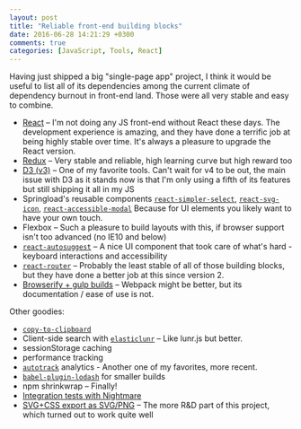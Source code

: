 ```yaml
---
layout: post
title: "Reliable front-end building blocks"
date: 2016-06-28 14:21:29 +0300
comments: true
categories: [JavaScript, Tools, React]
---
```


Having just shipped a big "single-page app" project, I think it would be useful to list all of its dependencies among the current climate of dependency burnout in front-end land. Those were all very stable and easy to combine.

<!-- more -->

* [React](https://facebook.github.io/react/) – I'm not doing any JS front-end without React these days. The development experience is amazing, and they have done a terrific job at being highly stable over time. It's always a pleasure to upgrade the React version.
* [Redux](http://redux.js.org/) – Very stable and reliable, high learning curve but high reward too
* [D3 (v3)](https://d3js.org/) – One of my favorite tools. Can't wait for v4 to be out, the main issue with D3 as it stands now is that I'm only using a fifth of its features but still shipping it all in my JS
* Springload's reusable components [`react-simpler-select`](https://springload.github.io/react-simpler-select/), [`react-svg-icon`](https://springload.github.io/react-svg-icon/), [`react-accessible-modal`](https://github.com/springload/react-accessible-modal) Because for UI elements you likely want to have your own touch.
* Flexbox – Such a pleasure to build layouts with this, if browser support isn't too advanced (no IE10 and below)
* [`react-autosuggest`](https://github.com/moroshko/react-autosuggest) – A nice UI component that took care of what's hard - keyboard interactions and accessibility
* [`react-router`](https://github.com/reactjs/react-router/) – Probably the least stable of all of those building blocks, but they have done a better job at this since version 2.
* [Browserify + gulp builds](https://github.com/springload/frontend-starter-kit/blob/master/gulpfile.js/tasks/js.js) – Webpack might be better, but its documentation / ease of use is not.

Other goodies:

* [`copy-to-clipboard`](https://github.com/sudodoki/copy-to-clipboard)
* Client-side search with [`elasticlunr`](https://github.com/weixsong/elasticlunr.js) – Like lunr.js but better.
* sessionStorage caching
* performance tracking
* [`autotrack`](https://github.com/googleanalytics/autotrack/) analytics - Another one of my favorites, more recent.
* [`babel-plugin-lodash`](https://github.com/lodash/babel-plugin-lodash/) for smaller builds
* npm shrinkwrap – Finally!
* [Integration tests with Nightmare](https://github.com/thibaudcolas/nightmarejs-integration-tests)
* [SVG+CSS export as SVG/PNG](https://github.com/springload/reusable-d3-charts/blob/master/client/js/api/download.js) – The more R&D part of this project, which turned out to work quite well
